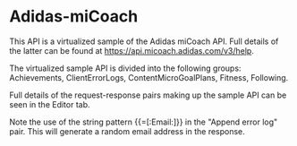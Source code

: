 # Adidas-miCoach

This API is a virtualized sample of the Adidas miCoach API.
Full details of the latter can be found 
at https://api.micoach.adidas.com/v3/help.

The virtualized sample API is divided into the following groups:
  Achievements,
  ClientErrorLogs,
  ContentMicroGoalPlans,
  Fitness,
  Following.
  
Full details of the request-response pairs making up the sample API can be seen in the Editor tab.

Note the use of the string pattern {{=[:Email:]}} in the "Append error log" pair.
This will generate a random email address in the response.

